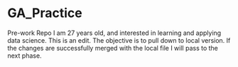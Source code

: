 # GA_Practice
Pre-work Repo
I am 27 years old, and interested in learning and applying data science.
This is an edit.  The objective is to pull down to local version.
If the changes are successfully merged with the local file I will pass to the next phase.
